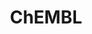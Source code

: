 ---
layout: default
bigquery: https://console.cloud.google.com/bigquery?p=patents-public-data&d=ebi_chembl&page=dataset
citation: '"The ChEMBL database in 2017." Anna Gaulton, Anne Hersey, Michał Nowotka,
  A Patrícia Bento, Jon Chambers, David Mendez, Prudence Mutowo, Francis Atkinson,
  Louisa J Bellis, Elena Cibrián-Uhalte, Mark Davies, Nathan Dedman, Anneli Karlsson,
  María Paula Magariños, John P Overington, George Papadatos, Ines Smit, Andrew R
  Leach Nucleic acids Research (2017) 45 (Database Issue), D945-D954'
contributors: European Bioinformatics Institute
cost: None
description: ChEMBL Data is a manually curated database of small molecules used in
  drug discovery, including information about existing patented drugs.
documentation: 'schema: https://www.ebi.ac.uk/chembl/db_schema


  '
last_edit: 04/10/2022, 13:33:46
location: https://console.cloud.google.com/marketplace/product/google_patents_public_datasets/chembl
maintained_by: EMBL-EBI, an outstation of European Molecular Biology Laboratory
related_publications: '

  ChEMBL: towards direct deposition of bioassay data.


  Mendez D, Gaulton A, Bento AP, Chambers J, De Veij M, Félix E, Magariños MP, Mosquera
  JF, Mutowo P, Nowotka M, Gordillo-Marañón M, Hunter F, Junco L, Mugumbate G, Rodriguez-Lopez
  M, Atkinson F, Bosc N, Radoux CJ, Segura-Cabrera A, Hersey A, Leach AR.


  — Nucleic Acids Res. 2019; 47(D1):D930-D940. doi: 10.1093/nar/gky1075

  '
schema_fields:
- sequence_md5sum
- standard_inchi
- doc_id
- usan_stem
- normal_range_min
- applicant_full_name
- activity_comment
- value
- ref_type
- indication_class
- cell_ontology_id
- direct_interaction
- heavy_atoms
- black_box_warning
- assay_param_id
- efo_term
- cell_source_tax_id
- protein_class_synonym
- l1
- component_type
- short_name
- level2
- syn_type
- mol_atc_id
- comp_class_id
- mutation
- assay_cell_type
- frac_code
- ref_id
- name
- acd_most_apka
- label
- domain_name
- pathway_key
- patent_id
- published_value
- indref_id
- predbind_id
- ass_cls_map_id
- smid
- lle
- assay_type
- first_approval
- cell_source_tissue
- met_comment
- drug_record_id
- alert_set_id
- level3
- patent_use_code
- activity_id
- usan_year
- ingredient
- downgraded
- parent_molregno
- normal_range_max
- standard_inchi_key
- company
- full_mwt
- mc_target_type
- rtb
- oc_id
- cell_id
- acd_logp
- therapeutic_flag
- entity_type
- level1
- full_molformula
- actsm_id
- hba_lipinski
- molfile
- standard_upper_value
- nda_type
- tax_id
- organism
- record_id
- tid
- mol_hrac_id
- alert_id
- binding_site_comment
- type
- mc_tax_id
- version
- pchembl_value
- src_assay_id
- l4
- tissue_id
- class_type
- strength
- assay_test_type
- publication_number
- helm_notation
- db_source
- level3_description
- confidence
- title
- met_id
- std_act_id
- component_synonym
- last_page
- entity_id
- submission_date
- path
- l6
- orig_description
- ref_url
- sei
- assay_tissue
- compound_name
- max_phase_for_ind
- trade_name
- bei
- level2_description
- stem
- site_id
- standard_value
- variant_id
- warnref_id
- warning_description
- metref_id
- published_type
- previous_company
- subgroup
- creation_date
- parenteral
- cpd_str_alert_id
- l5
- molecule_type
- product_id
- bao_endpoint
- prediction_method
- standard_units
- pref_name
- warning_id
- protclasssyn_id
- atc_code
- potential_duplicate
- le
- level5
- usan_substem
- frac_class_id
- authors
- warning_country
- accession
- aidx
- as_id
- hrac_class_id
- mc_target_accession
- compsyn_id
- cx_most_bpka
- standard_type
- ddd_comment
- confidence_score
- clo_id
- standard_text_value
- drug_substance_flag
- toid
- start_position
- hbd
- assay_class_id
- psa
- mw_monoisotopic
- ad_type
- mesh_id
- relationship_type
- mechanism_comment
- priority
- l8
- journal
- compd_id
- met_conversion
- alert_name
- pubmed_id
- caloha_id
- approval_date
- selectivity_comment
- mc_target_name
- num_lipinski_ro5_violations
- src_short_name
- protein_class_id
- domain_id
- hba
- parent_go_id
- updated_on
- data_validity_comment
- updated_by
- cl_lincs_id
- source_domain_id
- assay_source
- ddd_id
- hbd_lipinski
- alogp
- year
- chebi_par_id
- level4_description
- substrate_record_id
- volume
- usan_stem_id
- parent_type
- structure_type
- withdrawn_reason
- parameter_type
- isoform
- delist_flag
- mechanism_of_action
- withdrawn_year
- class_level
- set_name
- level4
- text_value
- sequence
- num_ro5_violations
- ddd_value
- l2
- site_residues
- homologue
- l7
- domain_description
- site_name
- standard_relation
- compound_key
- uo_units
- active_molregno
- result_flag
- l3
- stat
- hrac_code
- metabolite_record_id
- action_type
- pathway_id
- aspect
- parameter_value
- molecular_mechanism
- canonical_smiles
- inorganic_flag
- last_active
- who_extra
- parent_id
- bao_format
- published_relation
- targrel_id
- cx_logd
- drug_product_flag
- comp_go_id
- doi
- irac_class_id
- relation
- research_stem
- status
- innovator_company
- ap_id
- cell_description
- patent_no
- mol_irac_id
- stem_class
- bto_id
- component_id
- annotation
- irac_code
- relationship_desc
- units
- assay_desc
- assay_strain
- enzyme_name
- species_group_flag
- targcomp_id
- doc_type
- bao_id
- src_compound_id
- country
- formulation_id
- domain_type
- ddd_units
- uberon_id
- prod_pat_id
- sitecomp_id
- first_in_class
- description
- mol_frac_id
- who_name
- dosed_ingredient
- aromatic_rings
- usan_stem_definition
- warning_class
- warning_year
- dosage_form
- source
- cx_logp
- oral
- published_units
- ridx
- mec_id
- curated_by
- tbl
- polymer_flag
- src_description
- activity_count
- molregno
- biocomp_id
- molsyn_id
- log_id
- qudt_units
- job_id
- prodrug
- cell_name
- comments
- idx
- assay_organism
- major_class
- withdrawn_flag
- co_stem_id
- cx_most_apka
- route
- assay_category
- max_phase
- mesh_heading
- res_stem_id
- target_desc
- chembl_id
- efo_id
- go_id
- num_alerts
- first_page
- level1_description
- curation_comment
- rgid
- synonyms
- standard_flag
- warning_type
- mw_freebase
- definition
- smarts
- ddd_admr
- enzyme_tid
- target_type
- disease_efficacy
- assay_subcellular_fraction
- acd_logd
- topical
- src_id
- assay_id
- related_tid
- cell_source_organism
- db_version
- acd_most_bpka
- molecular_species
- qed_weighted
- upper_value
- target_mapping
- natural_product
- patent_expire_date
- abstract
- ro3_pass
- end_position
- issue
- withdrawn_class
- assay_tax_id
- protein_class_desc
- relationship
- cellosaurus_id
- withdrawn_country
- mc_organism
- tid_fixed
- mecref_id
- availability_type
- cidx
- drugind_id
- chirality
- active_ingredient
shortname: chembl
tags:
- biotechnology
- health
- chemical
- bioinformatics
- medical
terms_of_use: CC BY-SA 3.0
title: ChEMBL
uuid: e232a192-965c-4ec9-904c-155b6dfe56c5
---